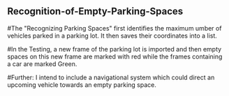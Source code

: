 ## Recognition-of-Empty-Parking-Spaces

#The "Recognizing Parking Spaces" first identifies the maximum umber of vehicles parked in a parking lot. It then saves their coordinates into a list.

#In the Testing, a new frame of the parking lot is imported and then empty spaces on this new frame are marked with red while the frames containing a car are marked Green.

#Further:
I intend to include a navigational system which could direct an upcoming vehicle towards an empty parking space. 
